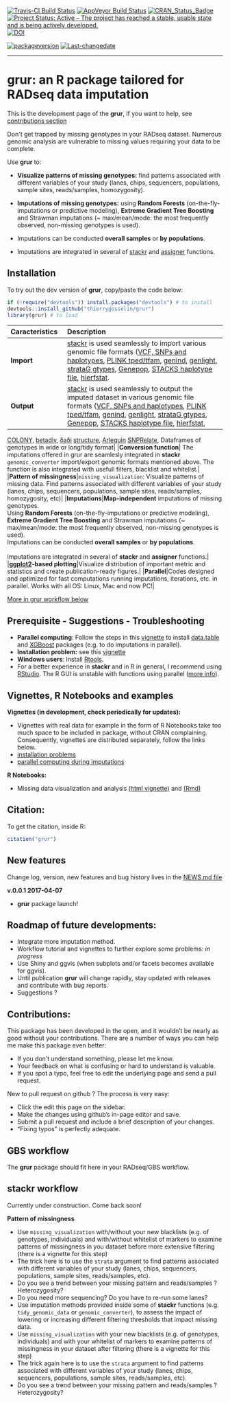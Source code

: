 [![Travis-CI Build Status](https://travis-ci.org/thierrygosselin/grur.svg?branch=master)](https://travis-ci.org/thierrygosselin/grur) [![AppVeyor Build Status](https://ci.appveyor.com/api/projects/status/github/thierrygosselin/grur?branch=master&svg=true)](https://ci.appveyor.com/project/thierrygosselin/grur) [![CRAN\_Status\_Badge](http://www.r-pkg.org/badges/version/grur)](http://cran.r-project.org/package=grur) [![Project Status: Active – The project has reached a stable, usable state and is being actively developed.](http://www.repostatus.org/badges/latest/active.svg)](http://www.repostatus.org/#active) [![DOI](https://zenodo.org/badge/14548/thierrygosselin/stackr.svg)](https://zenodo.org/badge/latestdoi/14548/thierrygosselin/stackr)

[![packageversion](https://img.shields.io/badge/Package%20version-0.0.1-orange.svg)](commits/master) [![Last-changedate](https://img.shields.io/badge/last%20change-2017--04--07-brightgreen.svg)](/commits/master)

------------------------------------------------------------------------

grur: an R package tailored for RADseq data imputation
======================================================

This is the development page of the **grur**, if you want to help, see [contributions section](https://github.com/thierrygosselin/grur#contributions)

Don't get trapped by missing genotypes in your RADseq dataset. Numerous genomic analysis are vulnerable to missing values requiring your data to be complete.

Use **grur** to:

-   **Visualize patterns of missing genotypes:** find patterns associated with different variables of your study (lanes, chips, sequencers, populations, sample sites, reads/samples, homozygosity).

-   **Imputations of missing genotypes:** using **Random Forests** (on-the-fly-imputations or predictive modeling), **Extreme Gradient Tree Boosting** and Strawman imputations (~ max/mean/mode: the most frequently observed, non-missing genotypes is used).

-   Imputations can be conducted **overall samples** or **by populations**.

-   Imputations are integrated in several of [stackr](https://github.com/thierrygosselin/stackr) and [assigner](https://github.com/thierrygosselin/assigner) functions.

Installation
------------

To try out the dev version of **grur**, copy/paste the code below:

``` r
if (!require("devtools")) install.packages("devtools") # to install
devtools::install_github("thierrygosselin/grur")
library(grur) # to load
```

<table style="width:100%;">
<colgroup>
<col width="26%" />
<col width="73%" />
</colgroup>
<thead>
<tr class="header">
<th align="left">Caracteristics</th>
<th align="left">Description</th>
</tr>
</thead>
<tbody>
<tr class="odd">
<td align="left"><strong>Import</strong></td>
<td align="left"><a href="https://github.com/thierrygosselin/stackr">stackr</a> is used seamlessly to import various genomic file formats (<a href="https://samtools.github.io/hts-specs/">VCF, SNPs and haplotypes</a>, <a href="http://pngu.mgh.harvard.edu/~purcell/plink/data.shtml#tr">PLINK tped/tfam</a>, <a href="https://github.com/thibautjombart/adegenet">genind</a>, <a href="https://github.com/thibautjombart/adegenet">genlight</a>, <a href="https://github.com/EricArcher/strataG">strataG gtypes</a>, <a href="http://genepop.curtin.edu.au">Genepop</a>, <a href="http://catchenlab.life.illinois.edu/stacks/">STACKS haplotype file</a>, <a href="https://github.com/jgx65/hierfstat">hierfstat</a>.</td>
</tr>
<tr class="even">
<td align="left"><strong>Output</strong></td>
<td align="left"><a href="https://github.com/thierrygosselin/stackr">stackr</a> is used seamlessly to output the imputed dataset in various genomic file formats (<a href="https://samtools.github.io/hts-specs/">VCF, SNPs and haplotypes</a>, <a href="http://pngu.mgh.harvard.edu/~purcell/plink/data.shtml#tr">PLINK tped/tfam</a>, <a href="https://github.com/thibautjombart/adegenet">genind</a>, <a href="https://github.com/thibautjombart/adegenet">genlight</a>, <a href="https://github.com/EricArcher/strataG">strataG gtypes</a>, <a href="http://genepop.curtin.edu.au">Genepop</a>, <a href="http://catchenlab.life.illinois.edu/stacks/">STACKS haplotype file</a>, <a href="https://github.com/jgx65/hierfstat">hierfstat</a>,</td>
</tr>
</tbody>
</table>

[COLONY](https://www.zsl.org/science/software/colony), [betadiv](http://adn.biol.umontreal.ca/~numericalecology/Rcode/), [δaδi](http://gutengroup.mcb.arizona.edu/software/) [structure](http://pritchardlab.stanford.edu/structure.html), [Arlequin](http://cmpg.unibe.ch/software/arlequin35/) [SNPRelate](https://github.com/zhengxwen/SNPRelate), Dataframes of genotypes in wide or long/tidy format| |**Conversion function**| The imputations offered in grur are seamlesly integrated in **stackr** `genomic_converter` import/export genomic formats mentioned above. The function is also integrated with usefull filters, blacklist and whitelist.| |**Pattern of missingness**|`missing_visualization`: Visualize patterns of missing data. Find patterns associated with different variables of your study (lanes, chips, sequencers, populations, sample sites, reads/samples, homozygosity, etc)| |**Imputations**|**Map-independent** imputations of missing genotypes.<br>Using **Random Forests** (on-the-fly-imputations or predictive modeling), **Extreme Gradient Tree Boosting** and Strawman imputations (~ max/mean/mode: the most frequently observed, non-missing genotypes is used).<br> Imputations can be conducted **overall samples** or **by populations**.<br><br>Imputations are integrated in several of **stackr** and **assigner** functions.| |**[ggplot2](http://ggplot2.org)-based plotting**|Visualize distribution of important metric and statistics and create publication-ready figures.| |**Parallel**|Codes designed and optimized for fast computations running imputations, iterations, etc. in parallel. Works with all OS: Linux, Mac and now PC!|

[More in grur workflow below](https://github.com/thierrygosselin/grur#grur-workflow)

Prerequisite - Suggestions - Troubleshooting
--------------------------------------------

-   **Parallel computing**: Follow the steps in this [vignette](https://github.com/thierrygosselin/grur/blob/master/vignettes/vignette_imputations_parallel.Rmd) to install [data.table](https://github.com/Rdatatable/data.table) and [XGBoost](https://github.com/dmlc/xgboost) packages (e.g. to do imputations in parallel).
-   **Installation problem:** see this [vignette](https://github.com/thierrygosselin/stackr/blob/master/vignettes/vignette_installation_problems.Rmd)
-   **Windows users**: Install [Rtools](https://cran.r-project.org/bin/windows/Rtools/).
-   For a better experience in **stackr** and in R in general, I recommend using [RStudio](https://www.rstudio.com/products/rstudio/download/). The R GUI is unstable with functions using parallel ([more info](https://stat.ethz.ch/R-manual/R-devel/library/parallel/html/mclapply.html)).

Vignettes, R Notebooks and examples
-----------------------------------

**Vignettes (in development, check periodically for updates):**

-   Vignettes with real data for example in the form of R Notebooks take too much space to be included in package, without CRAN complaining. Consequently, vignettes are distributed separately, follow the links below.
-   [installation problems](https://github.com/thierrygosselin/stackr/blob/master/vignettes/vignette_installation_problems.Rmd)
-   [parallel computing during imputations](https://github.com/thierrygosselin/grur/blob/master/vignettes/vignette_imputations_parallel.Rmd)

**R Notebooks:**

-   Missing data visualization and analysis [(html vignette)](https://www.dropbox.com/s/4zf032g6yjatj0a/vignette_missing_data_analysis.nb.html?dl=0) and [(Rmd)](https://www.dropbox.com/s/5fxw2h9w1l1j391/vignette_missing_data_analysis.Rmd?dl=0)

Citation:
---------

To get the citation, inside R:

``` r
citation("grur")
```

New features
------------

Change log, version, new features and bug history lives in the [NEWS.md file](https://github.com/thierrygosselin/grur/blob/master/NEWS.md)

**v.0.0.1 2017-04-07**

-   **grur** package launch!

Roadmap of future developments:
-------------------------------

-   Integrate more imputation method.
-   Workflow tutorial and vignettes to further explore some problems: *in progress*
-   Use Shiny and ggvis (when subplots and/or facets becomes available for ggvis).
-   Until publication **grur** will change rapidly, stay updated with releases and contribute with bug reports.
-   Suggestions ?

Contributions:
--------------

This package has been developed in the open, and it wouldn’t be nearly as good without your contributions. There are a number of ways you can help me make this package even better:

-   If you don’t understand something, please let me know.
-   Your feedback on what is confusing or hard to understand is valuable.
-   If you spot a typo, feel free to edit the underlying page and send a pull request.

New to pull request on github ? The process is very easy:

-   Click the edit this page on the sidebar.
-   Make the changes using github’s in-page editor and save.
-   Submit a pull request and include a brief description of your changes.
-   “Fixing typos” is perfectly adequate.

GBS workflow
------------

The **grur** package should fit here in your RADseq/GBS workflow.

stackr workflow
---------------

Currently under construction. Come back soon!

**Pattern of missingness**

-   Use `missing_visualization` with/without your new blacklists (e.g. of genotypes, individuals) and with/without whitelist of markers to examine patterns of missingness in you dataset before more extensive filtering (there is a vignette for this step)
-   The trick here is to use the `strata` argument to find patterns associated with different variables of your study (lanes, chips, sequencers, populations, sample sites, reads/samples, etc).
-   Do you see a trend between your missing pattern and reads/samples ? Heterozygosity?
-   Do you need more sequencing? Do you have to re-run some lanes?
-   Use imputation methods provided inside some of **stackr** functions (e.g. `tidy_genomic_data` or `genomic_converter`), to assess the impact of lowering or increasing different filtering thresholds that impact missing data.
-   Use `missing_visualization` with your new blacklists (e.g. of genotypes, individuals) and with your whitelist of markers to examine patterns of missingness in your dataset after filtering (there is a vignette for this step)
-   The trick again here is to use the `strata` argument to find patterns associated with different variables of your study (lanes, chips, sequencers, populations, sample sites, reads/samples, etc).
-   Do you see a trend between your missing pattern and reads/samples ? Heterozygosity?
